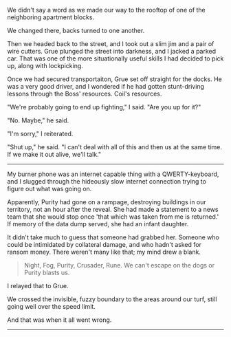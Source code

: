 We didn't say a word as we made our way to the rooftop of one of the neighboring apartment blocks.

We changed there, backs turned to one another.

Then we headed back to the street, and I took out a slim jim and a pair of wire cutters. Grue plunged
the street into darkness, and I jacked a parked car. That was one of the more situationally useful skills
I had decided to pick up, along with lockpicking.

Once we had secured transportaiton, Grue set off straight for the docks. He was a very good driver,
and I wondered if he had gotten stunt-driving lessons through the Boss' resources. Coil's resources.

"We're probably going to end up fighting," I said. "Are you up for it?"

"No. Maybe," he said.

"I'm sorry," I reiterated.

"Shut up," he said. "I can't deal with all of this and then us at the same time. If we 
make it out alive, we'll talk."

----

My burner phone was an internet capable thing with a QWERTY-keyboard, and I slugged through the
hideously slow internet connection trying to figure out what was going on.

Apparently, Purity had gone on a rampage, destroying buildings in our territory, not an hour
after the reveal. She had made a statement to a news team that she would stop once 'that which
was taken from me is returned.' If memory of the data dump served, she had an infant daughter.

It didn't take much to guess that someone had grabbed her. Someone who could be intimidated by
collateral damage, and who hadn't asked for ransom money. There weren't many like that; my mind drew a blank.

> Night, Fog, Purity, Crusader, Rune. We can't escape on the dogs or Purity blasts us.

I relayed that to Grue.

We crossed the invisible, fuzzy boundary to the areas around our turf, still going well over the speed limit.

And that was when it all went wrong.

----


